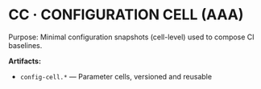 # CC · CONFIGURATION CELL (AAA)

Purpose: Minimal configuration snapshots (cell-level) used to compose CI baselines.

**Artifacts:**
- `config-cell.*` — Parameter cells, versioned and reusable